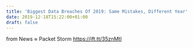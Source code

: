 ```yaml
---
title: 'Biggest Data Breaches Of 2019: Same Mistakes, Different Year'
date: 2019-12-18T15:22:00+01:00
draft: false
---
```


  
  
from News ≈ Packet Storm https://ift.tt/35znMtl